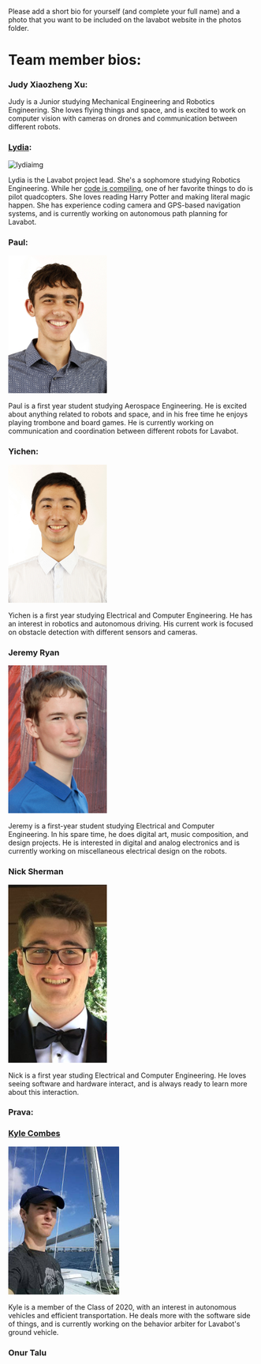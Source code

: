 Please add a short bio for yourself (and complete your full name) and a photo that you want to be included on the lavabot website in the photos folder.

# Team member bios:

### Judy Xiaozheng Xu:
Judy is a Junior studying Mechanical Engineering and Robotics Engineering. She loves flying things and space, and is excited to work on computer vision with cameras on drones and communication between different robots.

### [Lydia](https://github.com/Oktober13):

![lydiaimg](http://lydiazuehsow.weebly.com/uploads/6/9/7/1/69718115/432485.jpg)

Lydia is the Lavabot project lead. She's a sophomore studying Robotics Engineering. While her [code is compiling](https://xkcd.com/303/), one of her favorite things to do is pilot quadcopters. She loves reading Harry Potter and making literal magic happen. She has experience coding camera and GPS-based navigation systems, and is currently working on autonomous path planning for Lavabot.

### Paul:

<img src="https://github.com/olinrobotics/Lavabot/blob/master/team_members_info/PaulNadan.jpg" width="200">

Paul is a first year student studying Aerospace Engineering. He is excited about anything related to robots and space, and in his free time he enjoys playing trombone and board games. He is currently working on communication and coordination between different robots for Lavabot.

### Yichen:

<img src="https://github.com/olinrobotics/Lavabot/blob/master/team_members_info/YichenJiang.jpg" width="200">

Yichen is a first year studying Electrical and Computer Engineering. He has an interest in robotics and autonomous driving. His current work is focused on obstacle detection with different sensors and cameras.

### Jeremy Ryan

<img src="https://github.com/olinrobotics/Lavabot/blob/master/team_members_info/Jeremy%20Ryan.jpg" width="200">

Jeremy is a first-year student studying Electrical and Computer Engineering. In his spare time, he does digital art, music composition, and design projects. He is interested in digital and analog electronics and is currently working on miscellaneous electrical design on the robots.

### Nick Sherman

<img src="https://github.com/olinrobotics/Lavabot/blob/master/team_members_info/NickSherman.jpg" width="200">

Nick is a first year studing Electrical and Computer Engineering. He loves seeing software and hardware interact, and is always ready to learn more about this interaction. 

### Prava:


### [Kyle Combes](https://github.com/kylecombes/)

![kyle-combes](/team_members_info/Kyle_Combes.jpg)

Kyle is a member of the Class of 2020, with an interest in autonomous vehicles and efficient
transportation. He deals more with the software side of things, and is currently working on
the behavior arbiter for Lavabot's ground vehicle.

### Onur Talu
